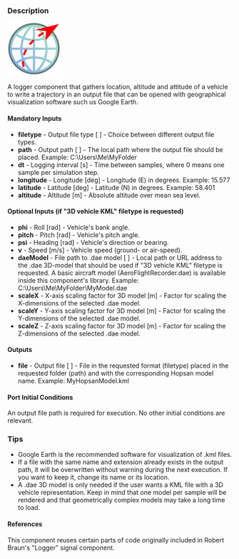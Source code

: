 ### Description
![Flight recorder picture](AeroFlightRecorder.svg)

A logger component that gathers location, altitude and attitude of a vehicle to write a trajectory in an output file that can be opened with geographical visualization software such us Google Earth.

#### Mandatory Inputs
* **filetype** - Output file type [ ] - Choice between different output file types.
* **path** - Output path [ ] - The local path where the output file should be placed. Example: C:\Users\Me\MyFolder
* **dt** - Logging interval [s] - Time between samples, where 0 means one sample per simulation step.
* **longitude** - Longitude [deg] - Longitude (E) in degrees. Example: 15.577
* **latitude** - Latitude [deg] - Latitude (N) in degrees. Example: 58.401
* **altitude** - Altitude [m] - Absolute altitude over mean sea level.

#### Optional Inputs (if "3D vehicle KML" filetype is requested)
* **phi** - Roll [rad] - Vehicle's bank angle.
* **pitch** - Pitch [rad] - Vehicle's pitch angle.
* **psi** - Heading [rad] - Vehicle's direction or bearing.
* **v** - Speed [m/s] - Vehicle speed (ground- or air-speed).
* **daeModel** - File path to .dae model [ ] - Local path or URL address to the .dae 3D-model that should be used if "3D vehicle KML" filetype is requested. A basic aircraft model (AeroFlightRecorder.dae) is available inside this component's library. Example: C:\Users\Me\MyFolder\MyModel.dae
* **scaleX** - X-axis scaling factor for 3D model [m] - Factor for scaling the X-dimensions of the selected .dae model.
* **scaleY** - Y-axis scaling factor for 3D model [m] - Factor for scaling the Y-dimensions of the selected .dae model.
* **scaleZ** - Z-axis scaling factor for 3D model [m] - Factor for scaling the Z-dimensions of the selected .dae model.

#### Outputs
* **file** - Output file [ ] - File in the requested format (filetype) placed in the requested folder (path) and with the corresponding Hopsan model name. Example: MyHopsanModel.kml

#### Port Initial Conditions
An output file path is required for execution. No other initial conditions are relevant.

<!--- ### Tips--->

### Tips
* Google Earth is the recommended software for visualization of .kml files.
* If a file with the same name and extension already exists in the output path, it will be overwritten without warning during the next execution. If you want to keep it, change its name or its location.
* A .dae 3D model is only needed if the user wants a KML file with a 3D vehicle representation. Keep in mind that one model per sample will be rendered and that geometrically complex models may take a long time to load.

<!---EQUATION  --->

#### References
This component reuses certain parts of code originally included in Robert Braun's "Logger" signal component.

